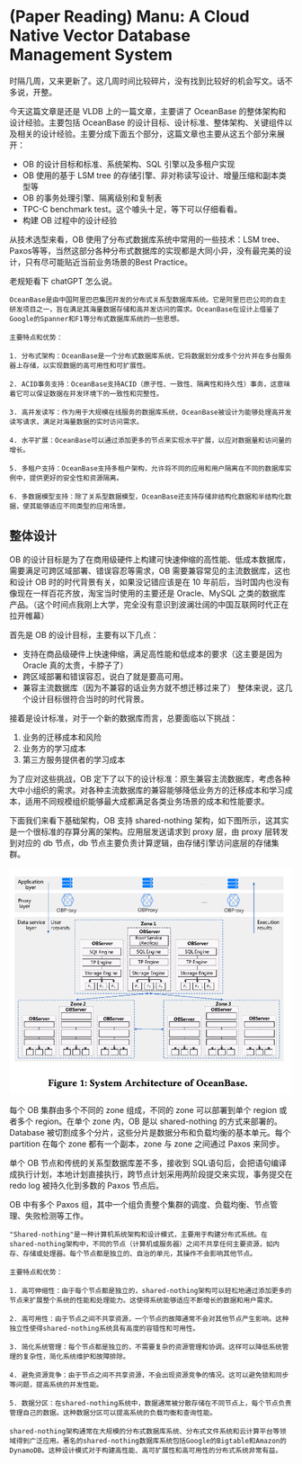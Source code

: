 # (Paper Reading) Manu: A Cloud Native Vector Database Management System

时隔几周，又来更新了。这几周时间比较碎片，没有找到比较好的机会写文。话不多说，开整。

今天这篇文章是还是 VLDB 上的一篇文章，主要讲了 OceanBase 的整体架构和设计经验。主要包括 OceanBase 的设计目标、设计标准、整体架构、关键组件以及相关的设计经验。主要分成下面五个部分，这篇文章也主要从这五个部分来展开：
- OB 的设计目标和标准、系统架构、SQL 引擎以及多租户实现
- OB 使用的基于 LSM tree 的存储引擎、非对称读写设计、增量压缩和副本类型等
- OB 的事务处理引擎、隔离级别和复制表
- TPC-C benchmark test。这个噱头十足，等下可以仔细看看。
- 构建 OB 过程中的设计经验

从技术选型来看，OB 使用了分布式数据库系统中常用的一些技术：LSM tree、Paxos等等，当然这部分各种分布式数据库的实现都是大同小异，没有最完美的设计，只有尽可能贴近当前业务场景的Best Practice。

老规矩看下 chatGPT 怎么说。

```
OceanBase是由中国阿里巴巴集团开发的分布式关系型数据库系统。它是阿里巴巴公司的自主研发项目之一，旨在满足其海量数据存储和高并发访问的需求。OceanBase在设计上借鉴了Google的Spanner和F1等分布式数据库系统的一些思想。

主要特点和优势：

1. 分布式架构：OceanBase是一个分布式数据库系统，它将数据划分成多个分片并在多台服务器上存储，以实现数据的高可用性和可扩展性。

2. ACID事务支持：OceanBase支持ACID（原子性、一致性、隔离性和持久性）事务，这意味着它可以保证数据在并发环境下的一致性和完整性。

3. 高并发读写：作为用于大规模在线服务的数据库系统，OceanBase被设计为能够处理高并发读写请求，满足对海量数据的实时访问需求。

4. 水平扩展：OceanBase可以通过添加更多的节点来实现水平扩展，以应对数据量和访问量的增长。

5. 多租户支持：OceanBase支持多租户架构，允许将不同的应用和用户隔离在不同的数据库实例中，提供更好的安全性和资源隔离。

6. 多数据模型支持：除了关系型数据模型，OceanBase还支持存储非结构化数据和半结构化数据，使其能够适应不同类型的应用场景。
```

## 整体设计
OB 的设计目标是为了在商用级硬件上构建可快速伸缩的高性能、低成本数据库，需要满足可跨区域部署、错误容忍等需求，OB 需要兼容常见的主流数据库，这也和设计 OB 时的时代背景有关，如果没记错应该是在 10 年前后，当时国内也没有像现在一样百花齐放，淘宝当时使用的主要还是 Oracle、MySQL 之类的数据库产品。（这个时间点我刚上大学，完全没有意识到波澜壮阔的中国互联网时代正在拉开帷幕）

首先是 OB 的设计目标，主要有以下几点：
- 支持在商品级硬件上快速伸缩，满足高性能和低成本的要求（这主要是因为 Oracle 真的太贵，卡脖子了）
- 跨区域部署和错误容忍，说白了就是要高可用。
- 兼容主流数据库（因为不兼容的话业务方就不想迁移过来了）
整体来说，这几个设计目标很符合当时的时代背景。

接着是设计标准，对于一个新的数据库而言，总要面临以下挑战：

1. 业务的迁移成本和风险
2. 业务方的学习成本
3. 第三方服务提供者的学习成本

为了应对这些挑战，OB 定下了以下的设计标准：原生兼容主流数据库，考虑各种大中小组织的需求。对各种主流数据库的兼容能够降低业务方的迁移成本和学习成本，适用不同规模组织能够最大成都满足各类业务场景的成本和性能要求。


下面我们来看下基础架构，OB 支持 shared-nothing 架构，如下图所示，这其实是一个很标准的存算分离的架构。应用层发送请求到 proxy 层，由 proxy 层转发到对应的 db 节点，db 节点主要负责计算逻辑，由存储引擎访问底层的存储集群。

![Alt text](../images/ob_arch.png)

每个 OB 集群由多个不同的 zone 组成，不同的 zone 可以部署到单个 region 或者多个 region。在单个 zone 内，OB 是以 shared-nothing 的方式来部署的。Database 被切割成多个分片，这些分片是数据分布和负载均衡的基本单元。每个 partition 在每个 zone 都有一个副本，zone 与 zone 之间通过 Paxos 来同步。

单个 OB 节点和传统的关系型数据库差不多，接收到 SQL语句后，会把语句编译成执行计划，本地计划直接执行，跨节点计划采用两阶段提交来实现，事务提交在 redo log 被持久化到多数的 Paxos 节点后。

OB 中有多个 Paxos 组，其中一个组负责整个集群的调度、负载均衡、节点管理、失败检测等工作。

```
"Shared-nothing"是一种计算机系统架构和设计模式，主要用于构建分布式系统。在shared-nothing架构中，不同的节点（计算机或服务器）之间不共享任何主要资源，如内存、存储或处理器。每个节点都是独立的、自治的单元，其操作不会影响其他节点。

主要特点和优势：

1. 高可伸缩性：由于每个节点都是独立的，shared-nothing架构可以轻松地通过添加更多的节点来扩展整个系统的性能和处理能力。这使得系统能够适应不断增长的数据和用户需求。

2. 高可用性：由于节点之间不共享资源，一个节点的故障通常不会对其他节点产生影响。这种独立性使得shared-nothing系统具有高度的容错性和可用性。

3. 简化系统管理：每个节点都是独立的，不需要复杂的资源管理和协调。这样可以降低系统管理的复杂性，简化系统维护和故障排除。

4. 避免资源竞争：由于节点之间不共享资源，不会出现资源竞争的情况。这可以避免锁和同步等问题，提高系统的并发性能。

5. 数据分区：在shared-nothing系统中，数据通常被分散存储在不同节点上，每个节点负责管理自己的数据。这种数据分区可以提高系统的负载均衡和查询性能。

shared-nothing架构通常在大规模的分布式数据库系统、分布式文件系统和云计算平台等领域得到广泛应用。著名的shared-nothing数据库系统包括Google的Bigtable和Amazon的DynamoDB。这种设计模式对于构建高性能、高可扩展性和高可用性的分布式系统非常有益。
```

